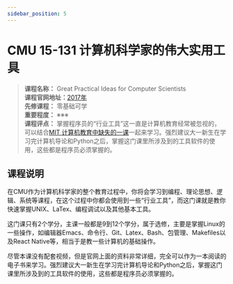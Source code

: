 ```yaml
---
sidebar_position: 5
---
```


# CMU 15-131 计算机科学家的伟大实用工具

>**课程名称：** Great Practical Ideas for Computer Scientists   
**课程官网地址：**[2017年](https://www.cs.cmu.edu/~15131/f17/)   
**先修课程：** 零基础可学     
**重要程度：** ※※※  
**课程评点：** 掌握程序员的“行业工具”这一直是计算机教育经常被忽视的，可以结合[MIT 计算机教育中缺失的一课](https://hackway.org/docs/cs/freshman/tools/missing)一起来学习。强烈建议大一新生在学习完计算机导论和Python<H color="blue">之后</H>，掌握这门课里所涉及到的工具软件的使用，这些都是程序员必须掌握的。


## 课程说明
在CMU作为计算机科学家的整个教育过程中，你将会学习到编程、理论思想、逻辑、系统等课程，在这个过程中你都会使用到一些“行业工具”，而这门课就是教你快速掌握UNIX、LaTex、编程调试以及其他基本工具。

这门课只有2个学分，主课一般都是9到12个学分，属于选修，主要是掌握Linux的一些操作，如编辑器Emacs、命令行、Git、Latex、Bash、包管理、Makefiles以及React Native等，相当于是教一些计算机的基础操作。

尽管本课没有配套视频，但是官网上面的资料非常详细，完全可以作为一本阅读的电子书来学习。强烈建议大一新生在学习完计算机导论和Python之后，掌握这门课里所涉及到的工具软件的使用，这些都是程序员必须掌握的。


